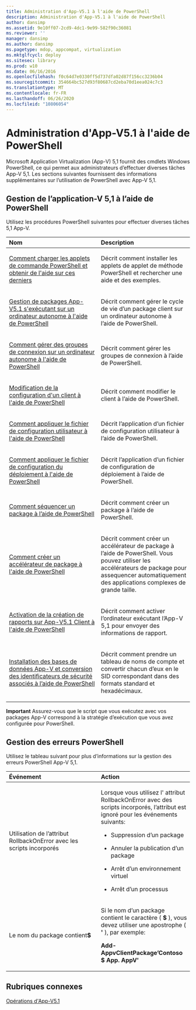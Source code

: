 ```yaml
---
title: Administration d'App-V5.1 à l'aide de PowerShell
description: Administration d'App-V5.1 à l'aide de PowerShell
author: dansimp
ms.assetid: 9e10ff07-2cd9-4dc1-9e99-582f90c36081
ms.reviewer: ''
manager: dansimp
ms.author: dansimp
ms.pagetype: mdop, appcompat, virtualization
ms.mktglfcycl: deploy
ms.sitesec: library
ms.prod: w10
ms.date: 06/16/2016
ms.openlocfilehash: f0c64d7e0330ff5d737dfa02d87f156cc3236b04
ms.sourcegitcommit: 354664bc527d93f80687cd2eba70d1eea024c7c3
ms.translationtype: MT
ms.contentlocale: fr-FR
ms.lasthandoff: 06/26/2020
ms.locfileid: "10806054"
---
```

# Administration d'App-V5.1 à l'aide de PowerShell


Microsoft Application Virtualization (App-V) 5,1 fournit des cmdlets Windows PowerShell, ce qui permet aux administrateurs d’effectuer diverses tâches App-V 5,1. Les sections suivantes fournissent des informations supplémentaires sur l’utilisation de PowerShell avec App-V 5,1.

## Gestion de l’application-V 5,1 à l’aide de PowerShell


Utilisez les procédures PowerShell suivantes pour effectuer diverses tâches 5,1 App-V.

<table>
<colgroup>
<col width="50%" />
<col width="50%" />
</colgroup>
<thead>
<tr class="header">
<th align="left">Nom</th>
<th align="left">Description</th>
</tr>
</thead>
<tbody>
<tr class="odd">
<td align="left"><p><a href="how-to-load-the-powershell-cmdlets-and-get-cmdlet-help-51.md" data-raw-source="[How to Load the PowerShell Cmdlets and Get Cmdlet Help](how-to-load-the-powershell-cmdlets-and-get-cmdlet-help-51.md)">Comment charger les applets de commande PowerShell et obtenir de l'aide sur ces derniers</a></p></td>
<td align="left"><p>Décrit comment installer les applets de applet de méthode PowerShell et rechercher une aide et des exemples.</p></td>
</tr>
<tr class="even">
<td align="left"><p><a href="how-to-manage-app-v-51-packages-running-on-a-stand-alone-computer-by-using-powershell.md" data-raw-source="[How to Manage App-V 5.1 Packages Running on a Stand-Alone Computer by Using PowerShell](how-to-manage-app-v-51-packages-running-on-a-stand-alone-computer-by-using-powershell.md)">Gestion de packages App-V5.1 s'exécutant sur un ordinateur autonome à l'aide de PowerShell</a></p></td>
<td align="left"><p>Décrit comment gérer le cycle de vie d’un package client sur un ordinateur autonome à l’aide de PowerShell.</p></td>
</tr>
<tr class="odd">
<td align="left"><p><a href="how-to-manage-connection-groups-on-a-stand-alone-computer-by-using-powershell51.md" data-raw-source="[How to Manage Connection Groups on a Stand-alone Computer by Using PowerShell](how-to-manage-connection-groups-on-a-stand-alone-computer-by-using-powershell51.md)">Comment gérer des groupes de connexion sur un ordinateur autonome à l'aide de PowerShell</a></p></td>
<td align="left"><p>Décrit comment gérer les groupes de connexion à l’aide de PowerShell.</p></td>
</tr>
<tr class="even">
<td align="left"><p><a href="how-to-modify-client-configuration-by-using-powershell51.md" data-raw-source="[How to Modify Client Configuration by Using PowerShell](how-to-modify-client-configuration-by-using-powershell51.md)">Modification de la configuration d'un client à l'aide de PowerShell</a></p></td>
<td align="left"><p>Décrit comment modifier le client à l’aide de PowerShell.</p></td>
</tr>
<tr class="odd">
<td align="left"><p><a href="how-to-apply-the-user-configuration-file-by-using-powershell51.md" data-raw-source="[How to Apply the User Configuration File by Using PowerShell](how-to-apply-the-user-configuration-file-by-using-powershell51.md)">Comment appliquer le fichier de configuration utilisateur à l'aide de PowerShell</a></p></td>
<td align="left"><p>Décrit l’application d’un fichier de configuration utilisateur à l’aide de PowerShell.</p></td>
</tr>
<tr class="even">
<td align="left"><p><a href="how-to-apply-the-deployment-configuration-file-by-using-powershell51.md" data-raw-source="[How to Apply the Deployment Configuration File by Using PowerShell](how-to-apply-the-deployment-configuration-file-by-using-powershell51.md)">Comment appliquer le fichier de configuration du déploiement à l'aide de PowerShell</a></p></td>
<td align="left"><p>Décrit l’application d’un fichier de configuration de déploiement à l’aide de PowerShell.</p></td>
</tr>
<tr class="odd">
<td align="left"><p><a href="how-to-sequence-a-package--by-using-powershell-51.md" data-raw-source="[How to Sequence a Package by Using PowerShell](how-to-sequence-a-package--by-using-powershell-51.md)">Comment séquencer un package à l’aide de PowerShell</a></p></td>
<td align="left"><p>Décrit comment créer un package à l’aide de PowerShell.</p></td>
</tr>
<tr class="even">
<td align="left"><p><a href="how-to-create-a-package-accelerator-by-using-powershell51.md" data-raw-source="[How to Create a Package Accelerator by Using PowerShell](how-to-create-a-package-accelerator-by-using-powershell51.md)">Comment créer un accélérateur de package à l'aide de PowerShell</a></p></td>
<td align="left"><p>Décrit comment créer un accélérateur de package à l’aide de PowerShell. Vous pouvez utiliser les accélérateurs de package pour assequencer automatiquement des applications complexes de grande taille.</p></td>
</tr>
<tr class="odd">
<td align="left"><p><a href="how-to-enable-reporting-on-the-app-v-51-client-by-using-powershell.md" data-raw-source="[How to Enable Reporting on the App-V 5.1 Client by Using PowerShell](how-to-enable-reporting-on-the-app-v-51-client-by-using-powershell.md)">Activation de la création de rapports sur App-V5.1 Client à l'aide de PowerShell</a></p></td>
<td align="left"><p>Décrit comment activer l’ordinateur exécutant l’App-V 5,1 pour envoyer des informations de rapport.</p></td>
</tr>
<tr class="even">
<td align="left"><p><a href="how-to-install-the-app-v-databases-and-convert-the-associated-security-identifiers--by-using-powershell51.md" data-raw-source="[How to Install the App-V Databases and Convert the Associated Security Identifiers by Using PowerShell](how-to-install-the-app-v-databases-and-convert-the-associated-security-identifiers--by-using-powershell51.md)">Installation des bases de données App-V et conversion des identificateurs de sécurité associés à l’aide de PowerShell</a></p></td>
<td align="left"><p>Décrit comment prendre un tableau de noms de compte et convertir chacun d’eux en le SID correspondant dans des formats standard et hexadécimaux.</p></td>
</tr>
</tbody>
</table>

 

**Important**  Assurez-vous que le script que vous exécutez avec vos packages App-V correspond à la stratégie d’exécution que vous avez configurée pour PowerShell.

 

## Gestion des erreurs PowerShell


Utilisez le tableau suivant pour plus d’informations sur la gestion des erreurs PowerShell App-V 5,1.

<table>
<colgroup>
<col width="50%" />
<col width="50%" />
</colgroup>
<thead>
<tr class="header">
<th align="left">Événement</th>
<th align="left">Action</th>
</tr>
</thead>
<tbody>
<tr class="odd">
<td align="left"><p>Utilisation de l’attribut RollbackOnError avec les scripts incorporés</p></td>
<td align="left"><p>Lorsque vous utilisez l' <strong> </strong> attribut RollbackOnError avec des scripts incorporés, l’attribut est ignoré pour les événements suivants:</p>
<ul>
<li><p>Suppression d’un package</p></li>
<li><p>Annuler la publication d’un package</p></li>
<li><p>Arrêt d’un environnement virtuel</p></li>
<li><p>Arrêt d’un processus</p></li>
</ul></td>
</tr>
<tr class="even">
<td align="left"><p>Le nom du package contient<strong>$</strong></p></td>
<td align="left"><p>Si le nom d’un package contient le caractère ( <strong> $ </strong> ), vous devez utiliser une apostrophe ( <strong> ' </strong> ), par exemple:</p>
<p><strong>Add-AppvClientPackage’Contoso $ App. AppV'</strong></p></td>
</tr>
</tbody>
</table>

 






## Rubriques connexes


[Opérations d'App-V5.1](operations-for-app-v-51.md)

 

 






